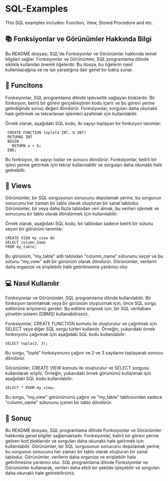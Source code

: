 # SQL-Examples
 This SQL examples includes: Function, View, Stored Procedure and etc.

<h2>📚 Fonksiyonlar ve Görünümler Hakkında Bilgi</h2>

Bu README dosyası, SQL'de Fonksiyonlar ve Görünümler hakkında temel bilgileri sağlar. Fonksiyonlar ve Görünümler, SQL programlama dilinde sıklıkla kullanılan önemli öğelerdir. Bu dosya, bu öğelerin nasıl kullanılacağına ve ne işe yaradığına dair genel bir bakış sunar.

<h2>📝 Funcitons</h2>

Fonksiyonlar, SQL programlama dilinde işlevsellik sağlayan bloklardır. Bir fonksiyon, belirli bir görevi gerçekleştiren kodu içerir ve bu görevi yerine getirdiğinde sonuç değeri döndürür. Fonksiyonlar, sorguları daha okunaklı hale getirmek ve tekrarlanan işlemleri azaltmak için kullanılabilir.

Örnek olarak, aşağıdaki SQL kodu, iki sayıyı toplayan bir fonksiyon tanımlar:

     CREATE FUNCTION topla(a INT, b INT)
     RETURNS INT
     BEGIN
       RETURN a + b;
     END;

Bu fonksiyon, iki sayıyı toplar ve sonucu döndürür. Fonksiyonlar, belirli bir işlevi yerine getirmek için tekrar kullanılabilir ve sorguları daha okunaklı hale getirebilir.

<h2>👀 Views</h2>

Görünümler, bir SQL sorgusunun sonucunu depolamak yerine, bu sorgunun sonucunu her zaman bir tablo olarak oluşturan bir sanal tablodur. Görünümler, bir veya daha fazla tablodan veri almak, bu verileri işlemek ve sonucunu bir tablo olarak döndürmek için kullanılabilir.

Örnek olarak, aşağıdaki SQL kodu, bir tablodan sadece belirli bir sütunu seçen bir görünüm tanımlar:

    CREATE VIEW my_view AS
    SELECT column_name
    FROM my_table;

Bu görünüm, "my_table" adlı tablodan "column_name" sütununu seçer ve bu sütunu "my_view" adlı bir görünüm olarak döndürür. Görünümler, verilerin daha organize ve erişilebilir hale getirilmesine yardımcı olur.

<h2>💻 Nasıl Kullanılır</h2>

Fonksiyonlar ve Görünümler, SQL programlama dilinde kullanılabilir. Bir fonksiyon tanımlamak veya bir görünüm oluşturmak için, önce SQL sorgu editörüne erişmeniz gerekir. Bu editöre erişmek için, bir SQL veritabanı yönetim sistemi (DBMS) kullanabilirsiniz.

Fonksiyonlar, CREATE FUNCTION komutu ile oluşturulur ve çağrılmak için SELECT veya diğer SQL sorgu türleri kullanılır. Örneğin, yukarıdaki örnek fonksiyonu çağırmak için aşağıdaki SQL kodu kullanılabilir:

    SELECT topla(2, 3);
Bu sorgu, "topla" fonksiyonunu çağırır ve 2 ve 3 sayılarını toplayarak sonucu döndürür.

Görünümler, CREATE VIEW komutu ile oluşturulur ve SELECT sorgusu kullanılarak erişilir. Örneğin, yukarıdaki örnek görünümü kullanmak için aşağıdaki SQL kodu kullanılabilir:
   
    SELECT * FROM my_view;
     
Bu sorgu, "my_view" görünümünü çağırır ve "my_table" tablosundan sadece "column_name" sütununu içeren bir tablo döndürür.

<h2>📖 Sonuç</h2>

Bu README dosyası, SQL programlama dilinde Fonksiyonlar ve Görünümler hakkında genel bilgiler sağlamaktadır. Fonksiyonlar, belirli bir görevi yerine getiren kod bloklarıdır ve sorguları daha okunaklı hale getirmek için kullanılabilir. Görünümler, bir SQL sorgusunun sonucunu depolamak yerine, bu sorgunun sonucunu her zaman bir tablo olarak oluşturan bir sanal tablodur. Görünümler, verilerin daha organize ve erişilebilir hale getirilmesine yardımcı olur. SQL programlama dilinde Fonksiyonlar ve Görünümler kullanarak, verileri daha etkili bir şekilde işleyebilir ve sorguları daha okunaklı hale getirebilirsiniz.



